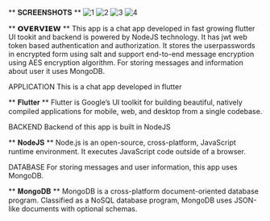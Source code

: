 ** 𝐒𝐂𝐑𝐄𝐄𝐍𝐒𝐇𝐎𝐓𝐒 **
![1](https://user-images.githubusercontent.com/47331674/104931465-740ad700-59cc-11eb-87ac-702f9302393d.png)
![2](https://user-images.githubusercontent.com/47331674/104931483-7a00b800-59cc-11eb-98e0-2a7a45aa0a3b.png)
![3](https://user-images.githubusercontent.com/47331674/104931496-7d943f00-59cc-11eb-9567-b92e7c29592e.png)
![4](https://user-images.githubusercontent.com/47331674/104931504-7ff69900-59cc-11eb-9b89-30206729c940.png)

** 𝗢𝗩𝗘𝗥𝗩𝗜𝗘𝗪 **
This app is a chat app developed in fast growing flutter UI tookit and backend is powered 
by NodeJS technology. It has jwt web token based authentication and authorization.
It stores the userpasswords in encrypted form using salt and support end-to-end message encryption
using AES encryption algorithm. For storing messages and information about user it uses MongoDB.

APPLICATION 
This is a chat app developed in flutter

** 𝐅𝐥𝐮𝐭𝐭𝐞𝐫 **
Flutter is Google’s UI toolkit for building beautiful, natively compiled applications for 
mobile, web, and desktop from a single codebase.

BACKEND
Backend of this app is built in NodeJS 

** 𝐍𝐨𝐝𝐞𝐉𝐒 **
Node.js is an open-source, cross-platform, JavaScript runtime environment. 
It executes JavaScript code outside of a browser.

DATABASE
For storing messages and user information, this app uses MongoDB.

** 𝐌𝐨𝐧𝐠𝐨𝐃𝐁 **
MongoDB is a cross-platform document-oriented database program. Classified as a NoSQL database program, 
MongoDB uses JSON-like documents with optional schemas.
